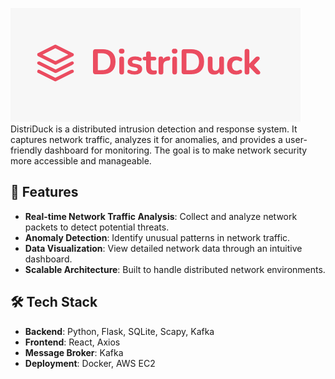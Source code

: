 ![](https://github.com/yusufmunircloud/AWS-Projects/blob/main/img/Screenshot%202024-09-19%20at%206.41.38%20PM.png?raw=true)
DistriDuck is a distributed intrusion detection and response system. It captures network traffic, analyzes it for anomalies, and provides a user-friendly dashboard for monitoring. The goal is to make network security more accessible and manageable.

## 🚀 Features

- **Real-time Network Traffic Analysis**: Collect and analyze network packets to detect potential threats.
- **Anomaly Detection**: Identify unusual patterns in network traffic.
- **Data Visualization**: View detailed network data through an intuitive dashboard.
- **Scalable Architecture**: Built to handle distributed network environments.

## 🛠️ Tech Stack

- **Backend**: Python, Flask, SQLite, Scapy, Kafka
- **Frontend**: React, Axios
- **Message Broker**: Kafka
- **Deployment**: Docker, AWS EC2
